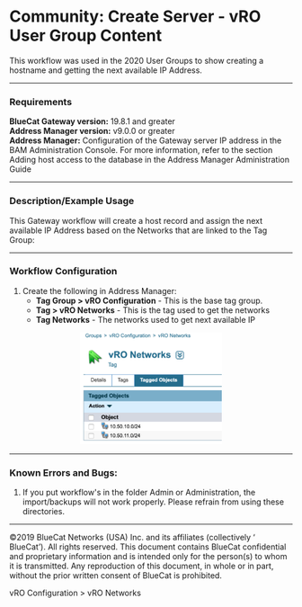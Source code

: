 # **Community: Create Server - vRO User Group Content**
This workflow was used in the 2020 User Groups to show creating a hostname and getting the next available IP Address.
___

### Requirements
**BlueCat Gateway version:** 19.8.1 and greater <br/>
**Address Manager version:** v9.0.0 or greater <br/>
**Address Manager:**  Configuration of the Gateway server IP address in the BAM Administration Console. For more information, refer to the section Adding host access to the database in the Address Manager Administration Guide </br>

___

### Description/Example Usage
This Gateway workflow will create a host record and assign the next available IP Address based on the Networks that are linked to the Tag Group:

___

### Workflow Configuration

1.  Create the following in Address Manager:
    * **Tag Group > vRO Configuration** - This is the base tag group. 
    * **Tag > vRO Networks** - This is the tag used to get the networks
    * **Tag Networks** - The networks used to get next available IP


 <p align="center">
  <img width="50%" height="50%" src="img/tagged_networks.png">
</p>

<!--
### Youtube Tutorial

<a href="http://www.youtube.com/watch?feature=player_embedded&v=YOUTUBE_VIDEO_ID_HERE" target="_blank">
 <img src="http://img.youtube.com/vi/YOUTUBE_VIDEO_ID_HERE/0.jpg" alt="IMAGE ALT TEXT HERE" width="240" height="180" border="10" />
</a>
-->

___

### Known Errors and Bugs: 

1)  If you put workflow's in the folder Admin or Administration, the import/backups will not work properly. Please refrain from using these directories.

___

©2019 BlueCat Networks (USA) Inc. and its affiliates (collectively ‘ BlueCat’). All rights reserved.
This document contains BlueCat confidential and proprietary information and is intended only for the person(s) to whom it is transmitted.
Any reproduction of this document, in whole or in part, without the prior written consent of BlueCat is prohibited.




vRO Configuration > vRO Networks